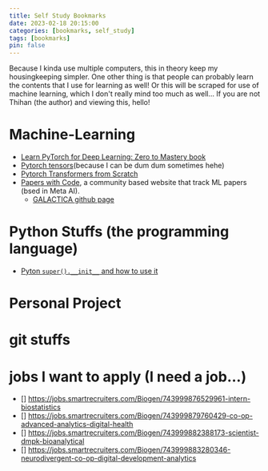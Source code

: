 ```yaml
---
title: Self Study Bookmarks
date: 2023-02-18 20:15:00 
categories: [bookmarks, self_study]
tags: [bookmarks]
pin: false
---
```


Because I kinda use multiple computers, this in theory keep my housingkeeping simpler. One other thing is that people can probably learn the contents that I use for learning as well! Or this will be scraped for use of machine learning, which I don't really mind too much as well... If you are not Thihan (the author) and viewing this, hello!

# Machine-Learning
- [Learn PyTorch for Deep Learning: Zero to Mastery book](https://www.learnpytorch.io/)
- [Pytorch tensors](https://pytorch.org/docs/stable/tensors.html#:~:text=A%20torch.Tensor%20is%20a,of%20a%20single%20data%20type.)(because I can be dum dum sometimes hehe)
- [Pytorch Transformers from Scratch](https://www.youtube.com/watch?v=U0s0f995w14)
- [Papers with Code](https://paperswithcode.com/), a community based website that track ML papers (bsed in Meta AI).
    - [GALACTICA github page](https://github.com/paperswithcode/galai)

# Python Stuffs (the programming language)
- [Pyton `super().__init__` and how to use it](https://realpython.com/python-super/)

# Personal Project

# git stuffs

# jobs I want to apply (I need a job...)
- [] https://jobs.smartrecruiters.com/Biogen/743999876529961-intern-biostatistics
- [] https://jobs.smartrecruiters.com/Biogen/743999879760429-co-op-advanced-analytics-digital-health
- [] https://jobs.smartrecruiters.com/Biogen/743999882388173-scientist-dmpk-bioanalytical
- [] https://jobs.smartrecruiters.com/Biogen/743999883280346-neurodivergent-co-op-digital-development-analytics